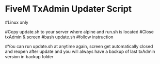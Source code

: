 # FiveM TxAdmin Updater Script

#Linux only

#Copy update.sh to your server where alpine and run.sh is located
#Close txAdmin & screen
#bash update.sh
#follow instruction

#You can run update.sh at anytime again, screen get automatically closed and reopen after update and you will always have a backup of last txAdmin version in backup folder
